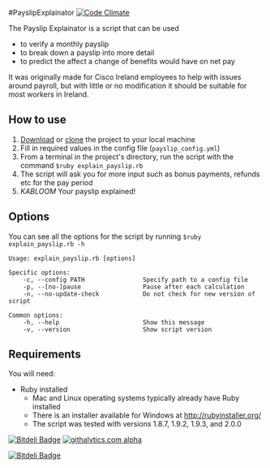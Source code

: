 #PayslipExplainator [![Code Climate](https://codeclimate.com/github/nathanshox/PayslipExplainator.png)](https://codeclimate.com/github/nathanshox/PayslipExplainator)

The Payslip Explainator is a script that can be used
* to verify a monthly payslip
* to break down a payslip into more detail
* to predict the affect a change of benefits would have on net pay

It was originally made for Cisco Ireland employees to help with issues around payroll, but with little or no modification it should be suitable for most workers in Ireland.

## How to use
1. [Download](https://github.com/nathanshox/PayslipExplainator/archive/master.zip) or [clone](https://github.com/nathanshox/PayslipExplainator) the project to your local machine
2. Fill in required values in the config file (```payslip_config.yml```)
3. From a terminal in the project's directory, run the script with the command ```$ruby explain_payslip.rb```
4. The script will ask you for more input such as bonus payments, refunds etc for the pay period
5. _*KABLOOM*_ Your payslip explained!

## Options
You can see all the options for the script by running ```$ruby explain_payslip.rb -h```
```
Usage: explain_payslip.rb [options]

Specific options:
    -c, --config PATH                Specify path to a config file
    -p, --[no-]pause                 Pause after each calculation
    -n, --no-update-check            Do not check for new version of script

Common options:
    -h, --help                       Show this message
    -v, --version                    Show script version
```

## Requirements
You will need:
* Ruby installed
  * Mac and Linux operating systems typically already have Ruby installed
  * There is an installer available for Windows at http://rubyinstaller.org/
  * The script was tested with versions 1.8.7, 1.9.2, 1.9.3, and 2.0.0

[![Bitdeli Badge](https://d2weczhvl823v0.cloudfront.net/nathanshox/PayslipExplainator/trend.png)](https://bitdeli.com/free "Bitdeli Badge")
[![githalytics.com alpha](https://cruel-carlota.pagodabox.com/8f16fd2381e14da8f8c00af4da729056 "githalytics.com")](http://githalytics.com/nathanshox/PayslipExplainator)


[![Bitdeli Badge](https://d2weczhvl823v0.cloudfront.net/nathanshox/PayslipExplainator/trend.png)](https://bitdeli.com/free "Bitdeli Badge")

